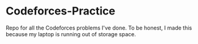 # Codeforces-Practice
Repo for all the Codeforces problems I've done. To be honest, I made this because my laptop is running out of storage space.
